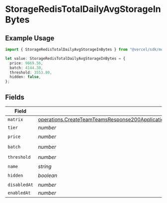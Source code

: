# StorageRedisTotalDailyAvgStorageInBytes

## Example Usage

```typescript
import { StorageRedisTotalDailyAvgStorageInBytes } from "@vercel/sdk/models/operations/createteam.js";

let value: StorageRedisTotalDailyAvgStorageInBytes = {
  price: 9669.56,
  batch: 4144.38,
  threshold: 3553.80,
  hidden: false,
};
```

## Fields

| Field                                                                                                                                                                                                                                                                                | Type                                                                                                                                                                                                                                                                                 | Required                                                                                                                                                                                                                                                                             | Description                                                                                                                                                                                                                                                                          |
| ------------------------------------------------------------------------------------------------------------------------------------------------------------------------------------------------------------------------------------------------------------------------------------ | ------------------------------------------------------------------------------------------------------------------------------------------------------------------------------------------------------------------------------------------------------------------------------------ | ------------------------------------------------------------------------------------------------------------------------------------------------------------------------------------------------------------------------------------------------------------------------------------ | ------------------------------------------------------------------------------------------------------------------------------------------------------------------------------------------------------------------------------------------------------------------------------------ |
| `matrix`                                                                                                                                                                                                                                                                             | [operations.CreateTeamTeamsResponse200ApplicationJSONResponseBodyBillingInvoiceItemsStorageRedisTotalDailyAvgStorageInBytesMatrix](../../models/operations/createteamteamsresponse200applicationjsonresponsebodybillinginvoiceitemsstorageredistotaldailyavgstorageinbytesmatrix.md) | :heavy_minus_sign:                                                                                                                                                                                                                                                                   | N/A                                                                                                                                                                                                                                                                                  |
| `tier`                                                                                                                                                                                                                                                                               | *number*                                                                                                                                                                                                                                                                             | :heavy_minus_sign:                                                                                                                                                                                                                                                                   | N/A                                                                                                                                                                                                                                                                                  |
| `price`                                                                                                                                                                                                                                                                              | *number*                                                                                                                                                                                                                                                                             | :heavy_check_mark:                                                                                                                                                                                                                                                                   | N/A                                                                                                                                                                                                                                                                                  |
| `batch`                                                                                                                                                                                                                                                                              | *number*                                                                                                                                                                                                                                                                             | :heavy_check_mark:                                                                                                                                                                                                                                                                   | N/A                                                                                                                                                                                                                                                                                  |
| `threshold`                                                                                                                                                                                                                                                                          | *number*                                                                                                                                                                                                                                                                             | :heavy_check_mark:                                                                                                                                                                                                                                                                   | N/A                                                                                                                                                                                                                                                                                  |
| `name`                                                                                                                                                                                                                                                                               | *string*                                                                                                                                                                                                                                                                             | :heavy_minus_sign:                                                                                                                                                                                                                                                                   | N/A                                                                                                                                                                                                                                                                                  |
| `hidden`                                                                                                                                                                                                                                                                             | *boolean*                                                                                                                                                                                                                                                                            | :heavy_check_mark:                                                                                                                                                                                                                                                                   | N/A                                                                                                                                                                                                                                                                                  |
| `disabledAt`                                                                                                                                                                                                                                                                         | *number*                                                                                                                                                                                                                                                                             | :heavy_minus_sign:                                                                                                                                                                                                                                                                   | N/A                                                                                                                                                                                                                                                                                  |
| `enabledAt`                                                                                                                                                                                                                                                                          | *number*                                                                                                                                                                                                                                                                             | :heavy_minus_sign:                                                                                                                                                                                                                                                                   | N/A                                                                                                                                                                                                                                                                                  |